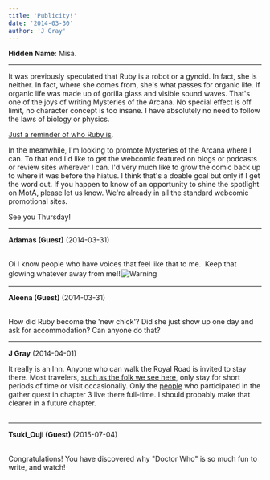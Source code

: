```yaml
---
title: 'Publicity!'
date: '2014-03-30'
author: 'J Gray'
---
```


<p><strong>Hidden Name</strong>: Misa.</p><hr><p>It was previously speculated that Ruby is a robot or a gynoid. In fact, she is neither. In fact, where she comes from, she's what passes for organic life. If organic life was made up of gorilla glass and visible sound waves. That's one of the joys of writing Mysteries of the Arcana. No special effect is off limit, no character concept is too insane. I have absolutely no need to follow the laws of biology or physics.</p><p><a href="http://mysteriesofthearcana.com/comics/445/" target="_blank">Just a reminder of who Ruby is</a>.</p><p>In the meanwhile, I'm looking to promote Mysteries of the Arcana where I can. To that end I'd like to get the webcomic featured on blogs or podcasts or review sites wherever I can. I'd very much like to grow the comic back up to where it was before the hiatus. I think that's a doable goal but only if I get the word out. If you happen to know of an opportunity to shine the spotlight on MotA, please let us know. We're already in all the standard webcomic promotional sites.</p><p>See you Thursday!</p>

---
**Adamas (Guest)** (2014-03-31)

<br> Oi I know people who have voices that feel like that to me.&nbsp; Keep that glowing whatever away from me!!<img alt=" Warning " src=" //smilies/warning1.gif " border="0" hspace="2" vspace="2"><br>

---
**Aleena (Guest)** (2014-03-31)

<br> How did Ruby become the 'new chick'? Did she just show up one day and ask for accommodation? Can anyone do that?

---
**J Gray** (2014-04-01)

It really is an Inn. Anyone who can walk the Royal Road is invited to stay there. Most travelers, <a href="http://mysteriesofthearcana.com/templates/main/images/305full.jpg" class="" classname="" target="_blank" name="">such as the folk we see here</a>, only stay for short periods of time or visit occasionally. Only the <a href="http://mysteriesofthearcana.com/comics/237/" class="" classname="" target="_blank" name="">people</a> who participated in the gather quest in chapter 3 live there full-time. I should probably make that clearer in a future chapter.<br><br>

---
**Tsuki_Ouji (Guest)** (2015-07-04)

<br> Congratulations! You have discovered why "Doctor Who" is so much fun to write, and watch!<br>


